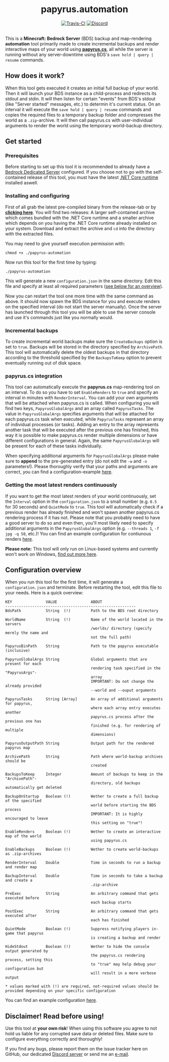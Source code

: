 <html>
    <body>
        <div align="center">
            <h1>papyrus.automation</h1>
            <a href="https://travis-ci.com/github/clarkx86/papyrus-automation"><img alt="Travis-CI" src="https://travis-ci.com/clarkx86/papyrus-automation.svg?token=HbQVu7TQ88w44jXpWo3s&branch=master"></a>
            <a href="https://discord.gg/J2sBaXa"><img alt="Discord" src="https://img.shields.io/discord/569841820092203011?label=chat&logo=discord&logoColor=white"></a>
            <br><br>
        </div>
    </body>
</html>

This is a **Minecraft: Bedrock Server** (BDS) backup and map-rendering **automation** tool primarily made to create incremental backups and render interactive maps of your world using [**papyrus.cs**](https://github.com/mjungnickel18/papyruscs), all while the server is running without any server-downtime using BDS's `save hold | query | resume` commands.

## How does it work?
When this tool gets executed it creates an initial full backup of your world. Then it will launch your BDS instance as a child-process and redirects its stdout and stdin. It will then listen for certain "events" from BDS's stdout (like "Server started" messages, etc.) to determin it's current status. On an interval it will execute the `save hold | query | resume` commands and copies the required files to a temporary backup folder and compresses the world as a `.zip`-archive. It will then call papyrus.cs with user-individual arguments to render the world using the temporary world-backup directory.

## Get started
### Prerequisites
Before starting to set up this tool it is recommended to already have a [Bedrock Dedicated Server](https://www.minecraft.net/de-de/download/server/bedrock/) configured.
If you choose not to go with the self-contained release of this tool, you must have the latest [.NET Core runtime](https://docs.microsoft.com/en-us/dotnet/core/install/linux-package-manager-ubuntu-1804#install-the-net-core-runtime) installed aswell.

### Installing and configuring
First of all grab the latest pre-compiled binary from the release-tab or by [**clicking here**](https://github.com/clarkx86/papyrus-automation/releases/latest). You will find two releases: A larger self-contained archive which comes bundled with the .NET Core runtime and a smaller archive which depends on you having the .NET Core runtime already installed on your system.
Download and extract the archive and `cd` into the directory with the extracted files.

You may need to give yourself execution permission with:
```
chmod +x ./papyrus-automation
```
Now run this tool for the first time by typing:
```
./papyrus-automation
```
This will generate a new `configuration.json` in the same directory. Edit this file and specify at least all required parameters ([see below for an overview](https://github.com/clarkx86/papyrus-automation#configuration)).

Now you can restart the tool one more time with the same command as above. It should now spawn the BDS instance for you and execute renders on the specified interval (do not start the server manually).
Once the server has launched through this tool you will be able to use the server console and use it's commands just like you normally would.

### Incremental backups
To create incremental world backups make sure the `CreateBackups` option is set to `true`. Backups will be stored in the directory specified by `ArchivePath`. This tool will automatically delete the oldest backups in that directory according to the threshold specified by the `BackupsToKeep` option to prevent eventually running out of disk space.

### papyrus.cs integration
This tool can automatically execute the **papyrus.cs** map-rendering tool on an interval. To do so you have to set `EnableRenders` to `true` and specify an interval in minutes with `RenderInterval`.
You can add your own arguments that will be attached when papyrus.cs is called. When configuring you will find two keys, `PapyrusGlobalArgs` and an array called `PapyrusTasks`. The value in `PapyrusGlobalArgs` specifies arguments that will be attached for each papyrus.cs task when executed, while `PapyrusTasks` represent an array of individual processes (or tasks). Adding an entry to the array represents another task that will be executed after the previous one has finished, this way it is possible to make papyrus.cs render multiple dimensions or have different configurations in general. Again, the same `PapyrusGlobalArgs` will be present for each of these tasks individually.

When specifying additional arguments for `PapyrusGlobalArgs` please make sure to **append** to the pre-generated entry (do not edit the `-w` and `-o` parameters!).
Please thoroughly verify that your paths and arguments are correct, you can find a configuration-example [here](https://github.com/clarkx86/papyrus-automation/blob/master/examples/basic_example.json).

### Getting the most latest renders continuously
If you want to get the most latest renders of your world continuously, set the `Interval` option in the `configuration.json` to a small number (e.g. `0.5` for 30 seconds) and `QuietMode` to `true`. This tool will automatically check if a previous render has already finished and won't spawn another papyrus.cs rendering process if it has not. Please note that you probably need to have a good server to do so and even then, you'll most likely need to specify additional arguments in the `PapyrusGlobalArgs` option (e.g. `--threads 1`, `-f jpg -q 50`,  etc.)! You can find an example configuration for contiunous renders [here](https://github.com/clarkx86/papyrus-automation/blob/master/examples/continuous_renders.json).

**Please note:** This tool will only run on Linux-based systems and currently won't work on Windows, [find out more here](https://bugs.mojang.com/browse/BDS-2733).

## Configuration overview
When you run this tool for the first time, it will generate a `configuration.json` and terminate. Before restarting the tool, edit this file to your needs. Here is a quick overview:
```
KEY               VALUE               ABOUT
----------------------------------------------------------
BdsPath           String  (!)         Path to the BDS root directory

WorldName         String  (!)         Name of the world located in the servers
                                      /worlds/ directory (specify merely the name and
                                      not the full path)

PapyrusBinPath    String              Path to the papyrus executable (inclusive)

PapyrusGlobalArgs String              Global arguments that are present for each
                                      rendering task specified in the "PapyrusArgs"-
                                      array
                                      IMPORTANT: Do not change the already provided
                                      --world and --ouput arguments

PapyrusTasks      String [Array]      An array of additional arguments for papyrus,
                                      where each array entry executes another
                                      papyrus.cs process after the previous one has
                                      finished (e.g. for rendering of multiple
                                      dimensions)

PapyrusOutputPath String              Output path for the rendered papyrus map

ArchivePath       String              Path where world-backup archives should be
                                      created

BackupsToKeep     Integer             Amount of backups to keep in the "ArchivePath"-
                                      directory, old backups automatically get deleted

BackupOnStartup   Boolean (!)         Wether to create a full backup of the specified
                                      world before starting the BDS process
                                      IMPORTANT: It is highly encouraged to leave
                                      this setting on "true"!

EnableRenders     Boolean (!)         Wether to create an interactive map of the world
                                      using papyrus.cs

EnableBackups     Boolean (!)         Wether to create world-backups as .zip-archives

RenderInterval    Double              Time in seconds to run a backup and render map

BackupInterval    Double              Time in seconds to take a backup and create a
                                      .zip-archive

PreExec           String              An arbitrary command that gets executed before
                                      each backup starts

PostExec          String              An arbitrary command that gets executed after
                                      each has finished

QuietMode         Boolean (!)         Suppress notifying players in-game that papyrus
                                      is creating a backup and render

HideStdout        Boolean (!)         Wether to hide the console output generated by
                                      the papyrus.cs rendering process, setting this
                                      to "true" may help debug your configuration but
                                      will result in a more verbose output 

* values marked with (!) are required, not-required values should be provided depending on your specific configuration
```
You can find an example configuration [here](https://github.com/clarkx86/papyrus-automation/blob/master/examples/basic_example.json).

## Disclaimer! Read before using!
Use this tool at **your own risk**! When using this software you agree to not hold us liable for any corrupted save data or deleted files. Make sure to configure everything correctly and thoroughly!

If you find any bugs, please report them on the issue tracker here on GitHub, our dedicated [Discord server](https://discord.gg/J2sBaXa) or send me an [e-mail](mailto:clarkx86@outlook.com?subject=GitHub%3A%20papyrus-automation). 
